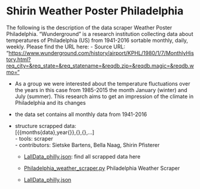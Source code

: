 # Shirin Weather Poster Philadelphia

The following is the description of the data scraper Weather Poster Philadelphia.
“Wunderground” is a research institution collecting data about temperatures of Philadelphia (US) from 1941-2016 sortable monthly, daily, weekly. Please find the URL here:
	- Source URL: <br>“https://www.wunderground.com/history/airport/KPHL/1980/1/7/MonthlyHistory.html?req_city=&req_state=&req_statename=&reqdb.zip=&reqdb.magic=&reqdb.wmo=“
		
- As a group we were interested about the temperature fluctuations over the years in this case from 1985-2015 the month January (winter) and July (summer). This research aims to get an impression of the climate in Philadelphia and its changes

- the data set contains all monthly data from 1941-2016

- structure scrapped data: <br>[{{months{data},year{}},{},{},...]
		<br>- tools: scraper
		<br>- contributors: Sietske Bartens, Bella Naag, Shirin Pfisterer
	- [LallData_philly.json](allData_philly.json): find all scrapped data here

	- [Philadelphia_weather_scraper.py](Philadelphia_weather_scraper.py) Philadelphia Weather Scraper
	- [LallData_philly.json](allData_philly.json)

